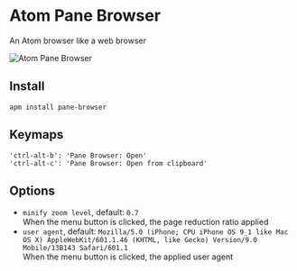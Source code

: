 # Atom Pane Browser

An Atom browser like a web browser

![Atom Pane Browser](https://raw.github.com/nju33/atom-pane-browser/master/screenshot.png)

## Install

```
apm install pane-browser
```

## Keymaps

```
'ctrl-alt-b': 'Pane Browser: Open'
'ctrl-alt-c': 'Pane Browser: Open from clipboard'
```

## Options

- `minify zoom level`, default: `0.7`  
  When the menu button is clicked, the page reduction ratio applied
- `user agent`, default: `Mozilla/5.0 (iPhone; CPU iPhone OS 9_1 like Mac OS X) AppleWebKit/601.1.46 (KHTML, like Gecko) Version/9.0 Mobile/13B143 Safari/601.1`  
  When the menu button is clicked, the applied user agent
